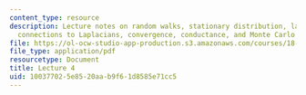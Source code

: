 ```yaml
---
content_type: resource
description: Lecture notes on random walks, stationary distribution, lazy random walks,
  connections to Laplacians, convergence, conductance, and Monte Carlo methods.
file: https://ol-ocw-studio-app-production.s3.amazonaws.com/courses/18-409-topics-in-theoretical-computer-science-an-algorithmists-toolkit-fall-2009/100377025e8520aab9f61d8585e71cc5_MIT18_409F09_scribe4.pdf
file_type: application/pdf
resourcetype: Document
title: Lecture 4
uid: 10037702-5e85-20aa-b9f6-1d8585e71cc5
---
```

